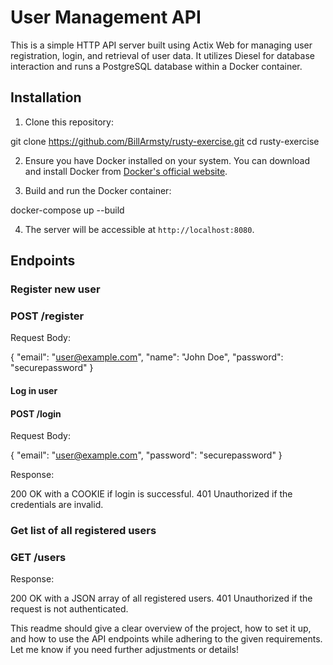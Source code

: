 # User Management API

This is a simple HTTP API server built using Actix Web for managing user registration, login, and retrieval of user data. It utilizes Diesel for database interaction and runs a PostgreSQL database within a Docker container.

## Installation

1. Clone this repository:

git clone https://github.com/BillArmsty/rusty-exercise.git
cd rusty-exercise


2. Ensure you have Docker installed on your system. You can download and install Docker from [Docker's official website](https://www.docker.com/get-started).

3. Build and run the Docker container:

docker-compose up --build


4. The server will be accessible at `http://localhost:8080`.

## Endpoints

### Register new user

### POST /register

Request Body:

{
  "email": "user@example.com",
  "name": "John Doe",
  "password": "securepassword"
}

#### Log in user
#### POST /login

Request Body:

{
  "email": "user@example.com",
  "password": "securepassword"
}

Response:

200 OK with a COOKIE if login is successful.
401 Unauthorized if the credentials are invalid.

### Get list of all registered users
### GET /users

Response:

200 OK with a JSON array of all registered users.
401 Unauthorized if the request is not authenticated.



This readme should give a clear overview of the project, how to set it up, and how to use the API endpoints while adhering to the given requirements. Let me know if you need further adjustments or details!
